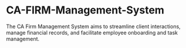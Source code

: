 # CA-FIRM-Management-System
The CA Firm Management System aims to streamline client interactions, manage financial records, and facilitate employee onboarding and task management.
